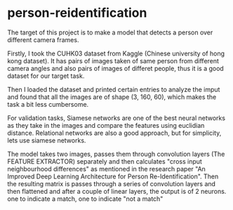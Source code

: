 # person-reidentification
The target of this project is to make a model that detects a person over different camera frames.

Firstly, I took the CUHK03 dataset from Kaggle (Chinese university of hong kong dataset). It has pairs of images taken of same person from different camera angles and also pairs of images of differet people, thus it is a good dataset for our target task.

Then I loaded the dataset and printed certain entries to analyze the imput and found that all the images are of shape (3, 160, 60), which makes the task a bit less cumbersome.

For validation tasks, Siamese networks are one of the best neural networks as they take in the images and compare the features using euclidian distance. Relational networks are also a good approach, but for simplicity, lets use siamese networks. 

The model takes two images, passes them through convolution layers (The FEATURE EXTRACTOR) separately and then calculates "cross input neighbourhood differences" as mentioned in the research paper "An Improved Deep Learning Architecture for Person Re-Identification". Then the resulting matrix is passes through a series of convolution layers and then flattened and after a couple of linear layers, the output is of 2 neurons. one to indicate a match, one to indicate "not a match"


